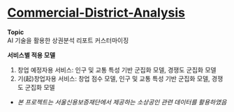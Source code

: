 # [Commercial-District-Analysis](https://github.com/GodJiLee/Commercial-District-Analysis/blob/main/2020_%EC%83%81%EA%B6%8C%EB%B6%84%EC%84%9D_%EA%B2%BD%EC%A7%84%EB%8C%80%ED%9A%8C_%EC%9E%90%EB%B9%84%EC%8A%A4-%EB%B3%B5%EC%82%AC.pdf)
**Topic**   
AI 기술을 활용한 상권분석 리포트 커스터마이징

**서비스별 적용 모델**
1. 창업 예정자용 서비스: 인구 및 교통 특성 기반 군집화 모델, 경쟁도 군집화 모델
2. 기(起)창업자용 서비스: 창업 점수 모델, 인구 및 교통 특성 기반 군집화 모델, 경쟁도 군집화 모델

* *본 프로젝트는 서울신용보증재단에서 제공하는 소상공인 관련 데이터를 활용하였음*
